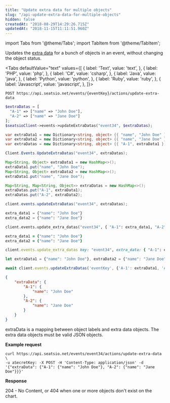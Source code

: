 ```yaml
---
title: "Update extra data for multiple objects"
slug: "/api-update-extra-data-for-multiple-objects"
hidden: false
createdAt: "2018-08-29T14:29:26.715Z"
updatedAt: "2018-11-15T11:11:51.960Z"
---
```


import Tabs from '@theme/Tabs';
import TabItem from '@theme/TabItem';

Updates the [extra data](api-extra-data) for a bunch of objects in an event, without changing the object status.



<Tabs 
  defaultValue="text"
  values={[
{ label: 'Text', value: 'text', },
{ label: 'PHP', value: 'php', },
{ label: 'C#', value: 'csharp', },
{ label: 'Java', value: 'java', },
{ label: 'Python', value: 'python', },
{ label: 'Ruby', value: 'ruby', },
{ label: 'Javascript', value: 'javascript', },
]}>
<TabItem value='text'>

```text
POST https://api.seatsio.net/events/{eventKey}/actions/update-extra-data
```

</TabItem>
<TabItem value='php'>

```php
$extraDatas = [
  "A-1" => ["name" => "John Doe"],
  "A-2" => ["name" => "Jane Doe"]
];
$seatsioClient->events->updateExtraDatas("event34", $extraDatas);
```

</TabItem>
<TabItem value='csharp'>

```csharp
var extraData1 = new Dictionary<string, object> {{ "name", "John Doe" }};
var extraData2 = new Dictionary<string, object> {{ "name", "Jane Doe" }};
var extraDatas = new Dictionary<string, object> {{ "A-1", extraData1 }, { "A-2", extraData2 }};

Client.Events.UpdateExtraDatas("event34", extraDatas);
```

</TabItem>
<TabItem value='java'>

```java
Map<String, Object> extraData1 = new HashMap<>();
extraData1.put("name", "John Doe");
Map<String, Object> extraData2 = new HashMap<>();
extraData1.put("name", "Jane Doe");

Map<String, Map<String, Object>> extraDatas = new HashMap<>();
extraDatas.put("A-1", extraData1);
extraDatas.put("A-2", extraData2);

client.events.updateExtraDatas("event34", extraDatas);
```

</TabItem>
<TabItem value='python'>

```python
extra_data1 = {"name": "John Doe"}
extra_data2 = {"name": "Jane Doe"}

client.events.update_extra_datas("event34", { "A-1": extra_data1, "A-2": extra_data2})

```

</TabItem>
<TabItem value='ruby'>

```ruby
extra_data1 = {"name": "John Doe"}
extra_data2 = {"name": "Jane Doe"}

client.events.update_extra_datas key: "event34", extra_data: { "A-1": extra_data1, "A-2": extra_data2}
```

</TabItem>
<TabItem value='javascript'>

```javascript
let extraData1 = {"name": "John Doe"}, extraData2 = {"name": "Jane Doe"};

await client.events.updateExtraDatas('eventKey', {'A-1': extraData1, 'A-2': extraData2});
```

</TabItem>
</Tabs>



```json
{
    "extraData": {
        "A-1": {
            "name": "John Doe"
        },
        "A-2": {
            "name": "Jane Doe"
        }  
    }
}
```

extraData is a mapping between object labels and extra data objects. The extra data objects must be valid JSON objects.

**Example request**
```curl
curl https://api.seatsio.net/events/event34/actions/update-extra-data \
-u aSecretKey: -X POST -H 'Content-Type: application/json' -d '{"extraData": {"A-1": {"name": "John Doe"}, "A-2": {"name": "Jane Doe"}}}'

```
**Response**

204 - No Content, or 404 when one or more objects don't exist on the chart.
